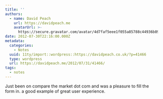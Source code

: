 ```yaml
---
title: ''
authors:
  - name: David Peach
    url: https://davidpeach.me
    avatarUrl: >-
      https://secure.gravatar.com/avatar/4d7faf5eee1f055a85788c44936b8995eaab6dfb004e7854ec747ccb272e91ee?s=96&d=mm&r=g
date: 2012-07-30T22:16:00.000Z
metadata:
  categories:
    - Notes
  uuid: 11ty/import::wordpress::https://davidpeach.co.uk/?p=41466
  type: wordpress
  url: https://davidpeach.me/2012/07/31/41466/
tags:
  - notes
---
```

Just been on compare the market dot com and was a pleasure to fill the form in. a good example of great user experience.